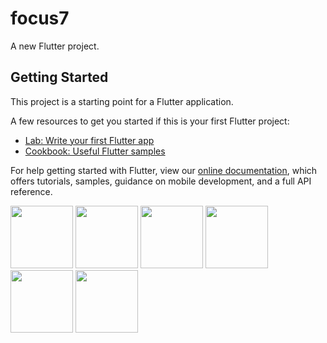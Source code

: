 # focus7

A new Flutter project.

## Getting Started

This project is a starting point for a Flutter application.

A few resources to get you started if this is your first Flutter project:

- [Lab: Write your first Flutter app](https://flutter.dev/docs/get-started/codelab)
- [Cookbook: Useful Flutter samples](https://flutter.dev/docs/cookbook)

For help getting started with Flutter, view our
[online documentation](https://flutter.dev/docs), which offers tutorials,
samples, guidance on mobile development, and a full API reference.

<img src="https://github.com/bala0406/focus7_frontend_mobile/blob/master/Screenshot_2020-06-30-22-55-14-380_com.firelyfreeze.focus7.jpg" width="100">
<img src="https://github.com/bala0406/focus7_frontend_mobile/blob/master//Screenshot_2020-06-30-22-55-05-914_com.firelyfreeze.focus7.jpg" width="100">
<img src="https://github.com/bala0406/focus7_frontend_mobile/blob/master//Screenshot_2020-06-30-22-55-23-672_com.firelyfreeze.focus7.jpg" width="100">
<img src="https://github.com/bala0406/focus7_frontend_mobile/blob/master//Screenshot_2020-06-30-22-55-39-841_com.firelyfreeze.focus7.jpg" width="100">
<img src="https://github.com/bala0406/focus7_frontend_mobile/blob/master//Screenshot_2020-06-30-22-55-59-691_com.firelyfreeze.focus7.jpg" width="100">
<img src="https://github.com/bala0406/focus7_frontend_mobile/blob/master//Screenshot_2020-06-30-22-56-11-138_com.firelyfreeze.focus7.jpg" width="100">



